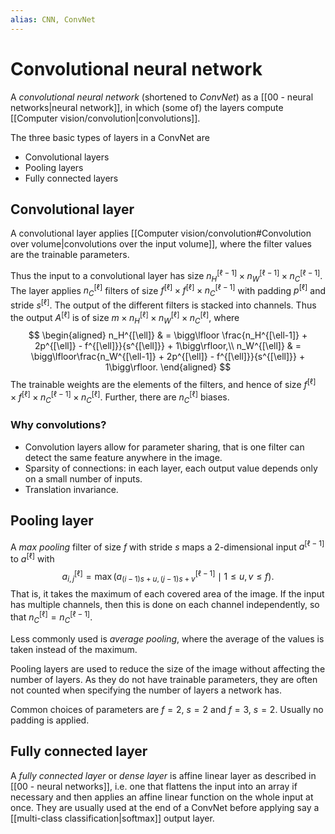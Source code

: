 ```yaml
---
alias: CNN, ConvNet
---
```

# Convolutional neural network

A *convolutional neural network* (shortened to *ConvNet*) as a [[00 - neural networks|neural network]], in which (some of) the layers compute [[Computer vision/convolution|convolutions]]. 

The three basic types of layers in a ConvNet are
- Convolutional layers
- Pooling layers
- Fully connected layers

## Convolutional layer

A convolutional layer applies [[Computer vision/convolution#Convolution over volume|convolutions over the input volume]], where the filter values are the trainable parameters.

Thus the input to a convolutional layer has size $n_H^{[\ell-1]} \times n_W^{[\ell-1]} \times n_C^{[\ell-1]}.$ The layer applies $n_C^{[\ell]}$ filters of size $f^{[\ell]} \times f^{[\ell]} \times n_C^{[\ell-1]}$ with padding $p^{[\ell]}$ and stride $s^{[\ell]}$. The output of the different filters is stacked into channels. Thus the output $A^{[\ell]}$ is of size $m \times n_H^{[\ell]} \times n_W^{[\ell]} \times n_C^{[\ell]}$, where
$$
	\begin{aligned}
	n_H^{[\ell]} & = \bigg\lfloor \frac{n_H^{[\ell-1]} + 2p^{[\ell]} - f^{[\ell]}}{s^{[\ell]}} + 1\bigg\rfloor,\\
	n_W^{[\ell]} & = \bigg\lfloor\frac{n_W^{[\ell-1]} + 2p^{[\ell]} - f^{[\ell]}}{s^{[\ell]}} + 1\bigg\rfloor.
	\end{aligned}
$$
The trainable weights are the elements of the filters, and hence of size $f^{[\ell]} \times f^{[\ell]} \times n_C^{[\ell-1]} \times n_C^{[\ell]}$. Further, there are $n_C^{[\ell]}$ biases.

### Why convolutions?

- Convolution layers allow for parameter sharing, that is one filter can detect the same feature anywhere in the image.
- Sparsity of connections: in each layer, each output value depends only on a small number of inputs.
- Translation invariance.

## Pooling layer

A *max pooling* filter of size $f$ with stride $s$ maps a 2-dimensional input $a^{[\ell -1]}$ to $a^{[\ell]}$ with 
$$
	a^{[\ell]}_{i,j} = \max(a^{[\ell-1]}_{(i-1)s+u, (j-1)s+v} \mid 1 \le u,v \le f).
$$
That is, it takes the maximum of each covered area of the image. If the input has multiple channels, then this is done on each channel independently, so that $n_C^{[\ell]} = n_C^{[\ell-1]}$.

Less commonly used is *average pooling*, where the average of the values is taken instead of the maximum.

Pooling layers are used to reduce the size of the image without affecting the number of layers. As they do not have trainable parameters, they are often not counted when specifying the number of layers a network has.

Common choices of parameters are $f=2$, $s=2$ and $f=3$, $s=2$. Usually no padding is applied.

## Fully connected layer

A *fully connected layer* or *dense layer* is affine linear layer as described in [[00 - neural networks]], i.e. one that flattens the input into an array if necessary and then applies an affine linear function on the whole input at once. They are usually used at the end of a ConvNet before applying say a [[multi-class classification|softmax]] output layer.